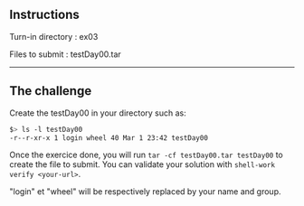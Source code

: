 ## Instructions

Turn-in directory : ex03

Files to submit : testDay00.tar

---
## The challenge

Create the testDay00 in your directory such as:

```bash
$> ls -l testDay00
-r--r-xr-x 1 login wheel 40 Mar 1 23:42 testDay00
```

Once the exercice done, you will run `tar -cf testDay00.tar testDay00` to create the file to submit.
You can validate your solution with `shell-work verify <your-url>`.

"login" et "wheel" will be respectively replaced by your name and group.
